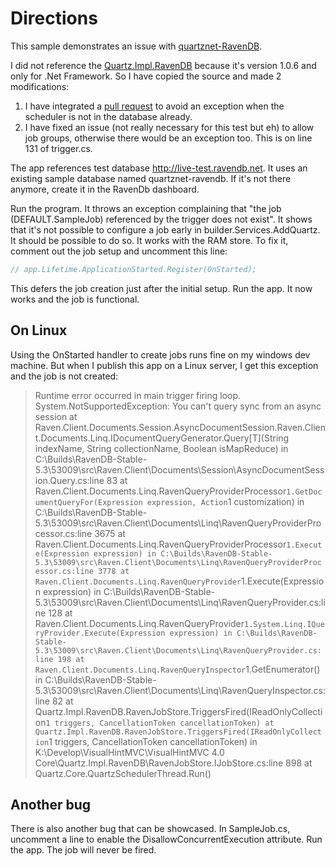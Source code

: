 # Directions

This sample demonstrates an issue with [quartznet-RavenDB](https://github.com/ravendb/quartznet-RavenDB).

I did not reference the [Quartz.Impl.RavenDB](https://www.nuget.org/packages/Quartz.Impl.RavenDB/) because it's version 1.0.6 and only for .Net Framework. So I have copied the source and made 2 modifications:

1. I have integrated a [pull request](https://github.com/ravendb/quartznet-RavenDB/pull/17) to avoid an exception when the scheduler is not in the database already.
2. I have fixed an issue (not really necessary for this test but eh) to allow job groups, otherwise there would be an exception too. This is on line 131 of trigger.cs.

The app references test database http://live-test.ravendb.net. It uses an existing sample database named quartznet-ravendb. If it's not there anymore, create it in the RavenDb dashboard.

Run the program. It throws an exception complaining that "the job (DEFAULT.SampleJob) referenced by the trigger does not exist". It shows that it's not possible to configure a job early in builder.Services.AddQuartz. It should be possible to do so. It works with the RAM store.
To fix it, comment out the job setup and uncomment this line:

```cs
// app.Lifetime.ApplicationStarted.Register(OnStarted);
```

This defers the job creation just after the initial setup. Run the app. It now works and the job is functional.

## On Linux

Using the OnStarted handler to create jobs runs fine on my windows dev machine. But when I publish this app on a Linux server, I get this exception and the job is not created:

> Runtime error occurred in main trigger firing loop.
>      System.NotSupportedException: You can't query sync from an async session
>         at Raven.Client.Documents.Session.AsyncDocumentSession.Raven.Client.Documents.Linq.IDocumentQueryGenerator.Query[T](String indexName, String collectionName, Boolean isMapReduce) in C:\Builds\RavenDB-Stable-5.3\53009\src\Raven.Client\Documents\Session\AsyncDocumentSession.Query.cs:line 83
>         at Raven.Client.Documents.Linq.RavenQueryProviderProcessor`1.GetDocumentQueryFor(Expression expression, Action`1 customization) in C:\Builds\RavenDB-Stable-5.3\53009\src\Raven.Client\Documents\Linq\RavenQueryProviderProcessor.cs:line 3675
>         at Raven.Client.Documents.Linq.RavenQueryProviderProcessor`1.Execute(Expression expression) in C:\Builds\RavenDB-Stable-5.3\53009\src\Raven.Client\Documents\Linq\RavenQueryProviderProcessor.cs:line 3778
>         at Raven.Client.Documents.Linq.RavenQueryProvider`1.Execute(Expression expression) in C:\Builds\RavenDB-Stable-5.3\53009\src\Raven.Client\Documents\Linq\RavenQueryProvider.cs:line 128
>         at Raven.Client.Documents.Linq.RavenQueryProvider`1.System.Linq.IQueryProvider.Execute(Expression expression) in C:\Builds\RavenDB-Stable-5.3\53009\src\Raven.Client\Documents\Linq\RavenQueryProvider.cs:line 198
>         at Raven.Client.Documents.Linq.RavenQueryInspector`1.GetEnumerator() in C:\Builds\RavenDB-Stable-5.3\53009\src\Raven.Client\Documents\Linq\RavenQueryInspector.cs:line 82
>         at Quartz.Impl.RavenDB.RavenJobStore.TriggersFired(IReadOnlyCollection`1 triggers, CancellationToken cancellationToken)
>         at Quartz.Impl.RavenDB.RavenJobStore.TriggersFired(IReadOnlyCollection`1 triggers, CancellationToken cancellationToken) in K:\Develop\VisualHintMVC\VisualHintMVC 4.0 Core\Quartz.Impl.RavenDB\RavenJobStore.IJobStore.cs:line 898
>         at Quartz.Core.QuartzSchedulerThread.Run()

## Another bug

There is also another bug that can be showcased. In SampleJob.cs, uncomment a line to enable the DisallowConcurrentExecution attribute. Run the app. The job will never be fired.

